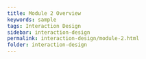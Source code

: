 ```yaml
---
title: Module 2 Overview
keywords: sample
tags: Interaction Design
sidebar: interaction-design
permalink: interaction-design/module-2.html
folder: interaction-design
---
```

